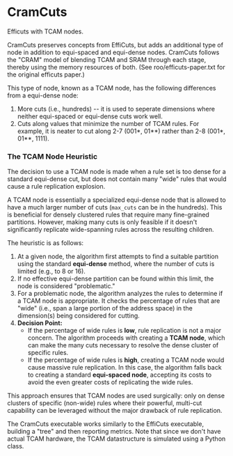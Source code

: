 # CramCuts

Efficuts with TCAM nodes.

CramCuts preserves concepts from EffiCuts, but adds an additional type of node in addition to equi-spaced and equi-dense nodes. 
CramCuts follows the "CRAM" model of blending TCAM and SRAM through each stage, thereby using the memory resources of both. 
(See roo/efficuts-paper.txt for the original efficuts paper.)

This type of node, known as a TCAM node, has the following differences from a equi-dense node:

1. More cuts (i.e., hundreds) -- it is used to seperate dimensions where neither equi-spaced or equi-dense cuts work well. 
2. Cuts along values that minimize the number of TCAM rules. For example, it is neater to cut along 2-7 (001\*, 01\*\*) rather than 2-8 (001\*, 01\*\*, 1111).

### The TCAM Node Heuristic

The decision to use a TCAM node is made when a rule set is too dense for a standard equi-dense cut, but does not contain many "wide" rules that would cause a rule replication explosion.

A TCAM node is essentially a specialized equi-dense node that is allowed to have a much larger number of cuts (`max_cuts` can be in the hundreds). This is beneficial for densely clustered rules that require many fine-grained partitions. However, making many cuts is only feasible if it doesn't significantly replicate wide-spanning rules across the resulting children.

The heuristic is as follows:

1.  At a given node, the algorithm first attempts to find a suitable partition using the standard **equi-dense** method, where the number of cuts is limited (e.g., to 8 or 16).
2.  If no effective equi-dense partition can be found within this limit, the node is considered "problematic."
3.  For a problematic node, the algorithm analyzes the rules to determine if a TCAM node is appropriate. It checks the percentage of rules that are "wide" (i.e., span a large portion of the address space) in the dimension(s) being considered for cutting.
4.  **Decision Point:**
    *   If the percentage of wide rules is **low**, rule replication is not a major concern. The algorithm proceeds with creating a **TCAM node**, which can make the many cuts necessary to resolve the dense cluster of specific rules.
    *   If the percentage of wide rules is **high**, creating a TCAM node would cause massive rule replication. In this case, the algorithm falls back to creating a standard **equi-spaced node**, accepting its costs to avoid the even greater costs of replicating the wide rules.

This approach ensures that TCAM nodes are used surgically: only on dense clusters of specific (non-wide) rules where their powerful, multi-cut capability can be leveraged without the major drawback of rule replication.

The CramCuts executable works similarly to the EffiCuts executable, building a "tree" and then reporting metrics.
Note that since we don't have actual TCAM hardware, the TCAM datastructure is simulated using a Python class.
